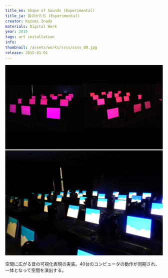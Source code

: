 ```yaml
---
title_en: Shape of Sounds (Experimental)
title_ja: 音のかたち (Experimental)
creator: Kazumi Inada
materials: Digital Work
year: 2015
tags: art installation
info: 
thumbnail: /assets/works/ssss/ssss_00.jpg
release: 2015-01-01
---
```


![](/assets/works/ssss/ssss_00.jpg)
![](/assets/works/ssss/ssss_03.jpg)

空間に広がる音の可視化表現の実装。40台のコンピュータの動作が同期され、一体となって空間を演出する。
